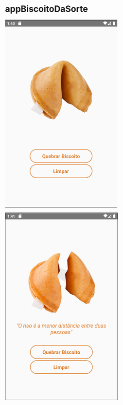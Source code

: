 # appBiscoitoDaSorte

![alt text](https://github.com/bselhorst/appBiscoito/blob/main/appbiscoito1.png)

![alt text](https://github.com/bselhorst/appBiscoito/blob/main/appbiscoito2.png)
